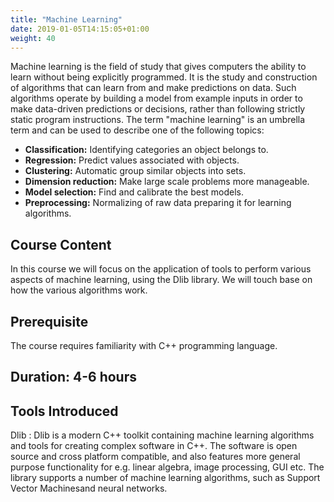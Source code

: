 ```yaml
---
title: "Machine Learning"
date: 2019-01-05T14:15:05+01:00
weight: 40
---
```


Machine learning is the field of study that gives computers the
ability to learn without being explicitly programmed. It is the study
and construction of algorithms that can learn from and make
predictions on data. Such algorithms operate by building a model from
example inputs in order to make data-driven predictions or decisions,
rather than following strictly static program instructions. The term
"machine learning" is an umbrella term and can be used to describe one
of the following topics:

- **Classification:** Identifying categories an object belongs to.
- **Regression:** Predict values associated with objects.
- **Clustering:** Automatic group similar objects into sets.
- **Dimension reduction:** Make large scale problems more manageable.
- **Model selection:** Find and calibrate the best models.
- **Preprocessing:** Normalizing of raw data preparing it for learning algorithms.

## Course Content

In this course we will focus on the application of tools to perform
various aspects of machine learning, using the Dlib library. We will
touch base on how the various algorithms work.

## Prerequisite

The course requires familiarity with C++ programming language.

## Duration: 4-6 hours

## Tools Introduced

Dlib
: Dlib is a modern C++ toolkit containing machine learning algorithms
  and tools for creating complex software in C++. The software is open
  source and cross platform compatible, and also features more general
  purpose functionality for e.g. linear algebra, image processing, GUI
  etc. The library supports a number of machine learning algorithms,
  such as Support Vector Machinesand neural networks.
